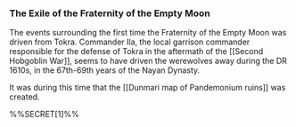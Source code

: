 ### The Exile of the Fraternity of the Empty Moon

The events surrounding the first time the Fraternity of the Empty Moon was driven from Tokra. Commander Ila, the local garrison commander responsible for the defense of Tokra in the aftermath of the [[Second Hobgoblin War]], seems to have driven the werewolves away during the DR 1610s, in the 67th-69th years of the Nayan Dynasty.

It was during this time that the [[Dunmari map of Pandemonium ruins]] was created. 

%%SECRET[1]%%


